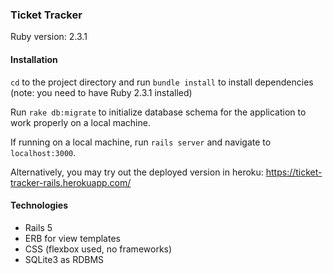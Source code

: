 ### Ticket Tracker

Ruby version: 2.3.1

#### Installation
`cd` to the project directory and run `bundle install` to install dependencies (note: you need to have Ruby 2.3.1 installed)

Run `rake db:migrate` to initialize database schema for the application to work properly on a local machine.

If running on a local machine, run `rails server` and navigate to `localhost:3000`.

Alternatively, you may try out the deployed version in heroku: 
https://ticket-tracker-rails.herokuapp.com/

#### Technologies
- Rails 5
- ERB for view templates
- CSS (flexbox used, no frameworks)
- SQLite3 as RDBMS
